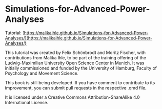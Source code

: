 # Simulations-for-Advanced-Power-Analyses

Tutorial: [https://malikaihle.github.io/Simulations-for-Advanced-Power-Analyses/](https://malikaihle.github.io/Simulations-for-Advanced-Power-Analyses/)

This tutorial was created by Felix Schönbrodt and Moritz Fischer, with contributions from Malika Ihle, to be part of the training offering of the Ludwig-Maximilian University Open Science Center in Munich. It was initially commissioned and funded by the University of Hamburg, Faculty of Psychology and Movement Science.

This book is still being developed. If you have comment to contribute to its improvement, you can submit pull requests in the respective .qmd file.

It is licensed under a Creative Commons Attribution-ShareAlike 4.0 International License.

